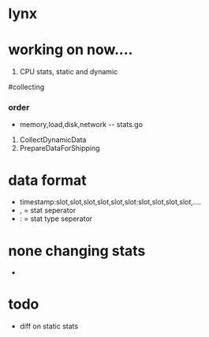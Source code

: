 # lynx

# working on now....
1. CPU stats, static and dynamic


#collecting
### order 
 - memory,load,disk,network
-- stats.go
1. CollectDynamicData
2. PrepareDataForShipping

# data format
 - timestamp:slot,slot,slot,slot,slot,slot:slot,slot,slot,slot,....
 - , = stat seperator
 - : = stat type seperator


# none changing stats
 - 


 # todo
- diff on static stats